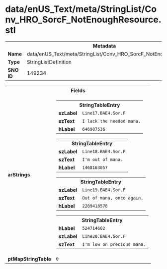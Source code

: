 <h1>data/enUS_Text/meta/StringList/Conv_HRO_SorcF_NotEnoughResource.stl</h1><table><tr><th colspan="100%">Metadata</th></tr><tr><td><b>Name</b></td><td>data/enUS_Text/meta/StringList/Conv_HRO_SorcF_NotEnoughResource.stl</td></tr><tr><td><b>Type</b></td><td>StringListDefinition</td></tr><tr><td><b>SNO ID</b></td><td>149234</td></tr></table>

<table><tr><th colspan="100%">Fields</th></tr><tr><td><b>arStrings</b></td><td><table><tr><th colspan="100%">StringTableEntry</th></tr><tr><td><b>szLabel</b></td><td><code>Line17.BAE4.Sor.F</code></td></tr><tr><td><b>szText</b></td><td><code>I lack the needed mana.</code></td></tr><tr><td><b>hLabel</b></td><td><code>646907536</code></td></tr></table>


<table><tr><th colspan="100%">StringTableEntry</th></tr><tr><td><b>szLabel</b></td><td><code>Line18.BAE4.Sor.F</code></td></tr><tr><td><b>szText</b></td><td><code>I'm out of mana.</code></td></tr><tr><td><b>hLabel</b></td><td><code>1468163057</code></td></tr></table>


<table><tr><th colspan="100%">StringTableEntry</th></tr><tr><td><b>szLabel</b></td><td><code>Line19.BAE4.Sor.F</code></td></tr><tr><td><b>szText</b></td><td><code>Out of mana, once again.</code></td></tr><tr><td><b>hLabel</b></td><td><code>2289418578</code></td></tr></table>


<table><tr><th colspan="100%">StringTableEntry</th></tr><tr><td><b>hLabel</b></td><td><code>524714602</code></td></tr><tr><td><b>szLabel</b></td><td><code>Line20.BAE4.Sor.F</code></td></tr><tr><td><b>szText</b></td><td><code>I'm low on precious mana.</code></td></tr></table>


</td></tr><tr><td><b>ptMapStringTable</b></td><td><code>0</code></td></tr></table>

